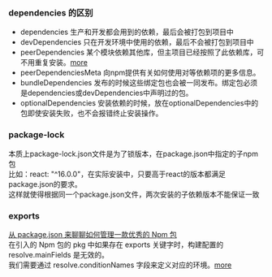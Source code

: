 ### dependencies 的区别
- dependencies     生产和开发都会用到的依赖，最后会被打包到项目中  
- devDependencies  只在开发环境中使用的依赖，最后不会被打包到项目中
- peerDependencies 某个模块依赖其他库，但主项目已经按照了此依赖库，可不用重复安装。[more](https://segmentfault.com/a/1190000022435060)
- peerDependenciesMeta  向npm提供有关如何使用对等依赖项的更多信息。
- bundleDependencies  发布的时候这些绑定包也会被一同发布。绑定包必须是dependencies或devDependencies中声明过的包。
- optionalDependencies  安装依赖的时候，放在optionalDependencies中的包即使安装失败，也不会报错终止安装操作。

### package-lock
本质上package-lock.json文件是为了锁版本，在package.json中指定的子npm包  
比如：react: "^16.0.0"，在实际安装中，只要高于react的版本都满足package.json的要求。  
这样就使得根据同一个package.json文件，两次安装的子依赖版本不能保证一致


### exports
[从 package.json 来聊聊如何管理一款优秀的 Npm 包](https://zhuanlan.zhihu.com/p/548202395)  
在引入的 Npm 包的 pkg 中如果存在 exports 关键字时，构建配置的 resolve.mainFields 是无效的。  
我们需要通过 resolve.conditionNames 字段来定义对应的环境。[more](https://webpack.js.org/configuration/resolve/#resolveconditionnames)
